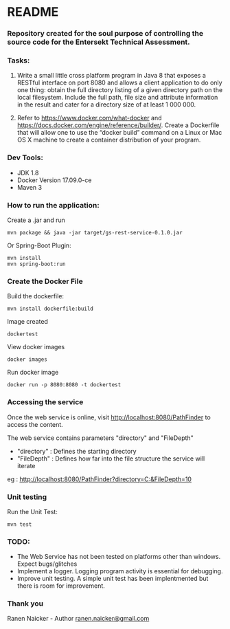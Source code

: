 # README #

### Repository created for the soul purpose of controlling the source code for the **Entersekt Technical Assessment**. ###

### Tasks: ###

1. Write a small little cross platform program in Java 8 that exposes a RESTful interface on port 8080 and allows a client application to do only one thing: obtain the full directory listing of a given directory path on the local filesystem. Include the full path, file size and attribute information in the result and cater for a directory size of at least 1 000 000.  

2.  Refer to https://www.docker.com/what-docker and https://docs.docker.com/engine/reference/builder/. Create a Dockerfile that will allow one to use the “docker build” command on a Linux or Mac OS X machine to create a container distribution of your program. 

### Dev Tools: ###

* JDK 1.8
* Docker Version 17.09.0-ce
* Maven 3


### How to run the application:  ###

Create a .jar and run

	mvn package && java -jar target/gs-rest-service-0.1.0.jar
	
Or
Spring-Boot Plugin:
	
	mvn install
	mvn spring-boot:run

### Create the Docker File ###

Build the dockerfile:

	mvn install dockerfile:build

Image created

	dockertest
	
View docker images
	
	docker images
	
Run docker image

	docker run -p 8080:8080 -t dockertest


### Accessing the service ###

Once the web service is online, visit [http://localhost:8080/PathFinder](http://localhost:8080/PathFinder) to access the content.

The web service contains parameters "directory" and "FileDepth"
* "directory" : Defines the starting directory
* "FileDepth" : Defines how far into the file structure the service will iterate

eg : [http://localhost:8080/PathFinder?directory=C:&FileDepth=10](http://localhost:8080/PathFinder?directory=C:&FileDepth=10)
	
### Unit testing ###

Run the Unit Test:

	mvn test

### TODO: ###

* The Web Service has not been tested on platforms other than windows. Expect bugs/glitches
* Implement a logger. Logging program activity is essential for debugging.
* Improve unit testing. A simple unit test has been implentmented but there is room for improvement.

### Thank you ###

Ranen Naicker - Author
ranen.naicker@gmail.com
